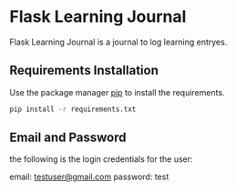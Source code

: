 # Flask Learning Journal
 
Flask Learning Journal is a journal to log learning entryes.

## Requirements Installation 

Use the package manager [pip](https://pip.pypa.io/en/stable/) to install the requirements.

```bash
pip install -r requirements.txt
```

## Email and Password

the following is the login credentials for the user:

   email: testuser@gmail.com
password: test